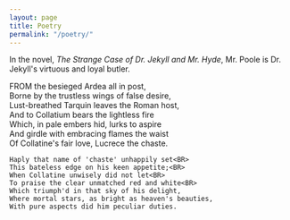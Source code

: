 ```yaml
---
layout: page
title: Poetry
permalink: "/poetry/"
---
```


In the novel, *The Strange Case of Dr. Jekyll and Mr. Hyde*, Mr. Poole is Dr. Jekyll's virtuous and loyal butler.

<div class="message">
	FROM the besieged Ardea all in post,<BR>
	Borne by the trustless wings of false desire,<BR>
	Lust-breathed Tarquin leaves the Roman host,<BR>
	And to Collatium bears the lightless fire<BR>
	Which, in pale embers hid, lurks to aspire<BR>
	And girdle with embracing flames the waist<BR>
	Of Collatine's fair love, Lucrece the chaste.<BR>

	Haply that name of 'chaste' unhappily set<BR>
	This bateless edge on his keen appetite;<BR>
	When Collatine unwisely did not let<BR>
	To praise the clear unmatched red and white<BR>
	Which triumph'd in that sky of his delight,
	Where mortal stars, as bright as heaven's beauties,
	With pure aspects did him peculiar duties.
</div>
